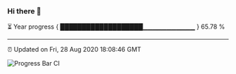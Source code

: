### Hi there 👋

⏳ Year progress { ███████████████████▁▁▁▁▁▁▁▁▁▁▁ } 65.78 %

---

⏰ Updated on Fri, 28 Aug 2020 18:08:46 GMT

![Progress Bar CI](https://github.com/liununu/liununu/workflows/Progress%20Bar%20CI/badge.svg)
